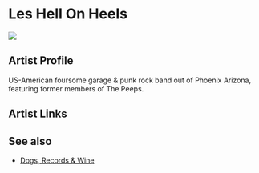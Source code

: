 # Les Hell On Heels

![](../../asssets/artists/Les_Hell_On_Heels.png)

## Artist Profile

US-American foursome garage & punk rock band out of Phoenix Arizona, featuring former members of The Peeps.

## Artist Links



## See also

- [Dogs, Records & Wine](Les_Hell_On_Heels-Dogs__Records_and_Wine.md)
